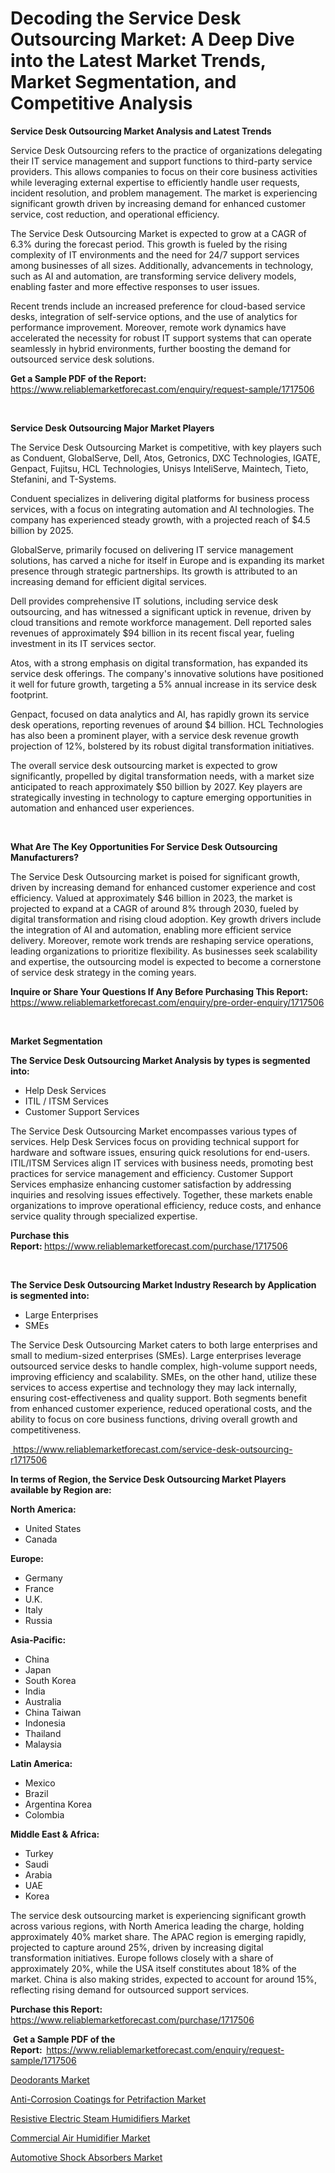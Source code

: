 <p><h1>Decoding the Service Desk Outsourcing Market: A Deep Dive into the Latest Market Trends, Market Segmentation, and Competitive Analysis</h1></p><p><strong>Service Desk Outsourcing Market Analysis and Latest Trends</strong></p>
<p><p>Service Desk Outsourcing refers to the practice of organizations delegating their IT service management and support functions to third-party service providers. This allows companies to focus on their core business activities while leveraging external expertise to efficiently handle user requests, incident resolution, and problem management. The market is experiencing significant growth driven by increasing demand for enhanced customer service, cost reduction, and operational efficiency.</p><p>The Service Desk Outsourcing Market is expected to grow at a CAGR of 6.3% during the forecast period. This growth is fueled by the rising complexity of IT environments and the need for 24/7 support services among businesses of all sizes. Additionally, advancements in technology, such as AI and automation, are transforming service delivery models, enabling faster and more effective responses to user issues. </p><p>Recent trends include an increased preference for cloud-based service desks, integration of self-service options, and the use of analytics for performance improvement. Moreover, remote work dynamics have accelerated the necessity for robust IT support systems that can operate seamlessly in hybrid environments, further boosting the demand for outsourced service desk solutions.</p></p>
<p><strong>Get a Sample PDF of the Report:&nbsp;</strong> <a href="https://www.reliablemarketforecast.com/enquiry/request-sample/1717506?utm_campaign=1080&utm_medium=2&utm_source=Github&utm_content=ia&utm_term=14102024&utm_id=service-desk-outsourcing">https://www.reliablemarketforecast.com/enquiry/request-sample/1717506</a></p>
<p>&nbsp;</p>
<p><strong>Service Desk Outsourcing Major Market Players</strong></p>
<p><p>The Service Desk Outsourcing Market is competitive, with key players such as Conduent, GlobalServe, Dell, Atos, Getronics, DXC Technologies, IGATE, Genpact, Fujitsu, HCL Technologies, Unisys InteliServe, Maintech, Tieto, Stefanini, and T-Systems.</p><p>Conduent specializes in delivering digital platforms for business process services, with a focus on integrating automation and AI technologies. The company has experienced steady growth, with a projected reach of $4.5 billion by 2025. </p><p>GlobalServe, primarily focused on delivering IT service management solutions, has carved a niche for itself in Europe and is expanding its market presence through strategic partnerships. Its growth is attributed to an increasing demand for efficient digital services.</p><p>Dell provides comprehensive IT solutions, including service desk outsourcing, and has witnessed a significant uptick in revenue, driven by cloud transitions and remote workforce management. Dell reported sales revenues of approximately $94 billion in its recent fiscal year, fueling investment in its IT services sector.</p><p>Atos, with a strong emphasis on digital transformation, has expanded its service desk offerings. The company's innovative solutions have positioned it well for future growth, targeting a 5% annual increase in its service desk footprint.</p><p>Genpact, focused on data analytics and AI, has rapidly grown its service desk operations, reporting revenues of around $4 billion. HCL Technologies has also been a prominent player, with a service desk revenue growth projection of 12%, bolstered by its robust digital transformation initiatives.</p><p>The overall service desk outsourcing market is expected to grow significantly, propelled by digital transformation needs, with a market size anticipated to reach approximately $50 billion by 2027. Key players are strategically investing in technology to capture emerging opportunities in automation and enhanced user experiences.</p></p>
<p>&nbsp;</p>
<p><strong>What Are The Key Opportunities For Service Desk Outsourcing Manufacturers?</strong></p>
<p><p>The Service Desk Outsourcing market is poised for significant growth, driven by increasing demand for enhanced customer experience and cost efficiency. Valued at approximately $46 billion in 2023, the market is projected to expand at a CAGR of around 8% through 2030, fueled by digital transformation and rising cloud adoption. Key growth drivers include the integration of AI and automation, enabling more efficient service delivery. Moreover, remote work trends are reshaping service operations, leading organizations to prioritize flexibility. As businesses seek scalability and expertise, the outsourcing model is expected to become a cornerstone of service desk strategy in the coming years.</p></p>
<p><strong>Inquire or Share Your Questions If Any Before Purchasing This Report:</strong> <a href="https://www.reliablemarketforecast.com/enquiry/pre-order-enquiry/1717506?utm_campaign=1080&utm_medium=2&utm_source=Github&utm_content=ia&utm_term=14102024&utm_id=service-desk-outsourcing">https://www.reliablemarketforecast.com/enquiry/pre-order-enquiry/1717506</a></p>
<p>&nbsp;</p>
<p><strong>Market Segmentation</strong></p>
<p><strong>The Service Desk Outsourcing Market Analysis by types is segmented into:</strong></p>
<p><ul><li>Help Desk Services</li><li>ITIL / ITSM Services</li><li>Customer Support Services</li></ul></p>
<p><p>The Service Desk Outsourcing Market encompasses various types of services. Help Desk Services focus on providing technical support for hardware and software issues, ensuring quick resolutions for end-users. ITIL/ITSM Services align IT services with business needs, promoting best practices for service management and efficiency. Customer Support Services emphasize enhancing customer satisfaction by addressing inquiries and resolving issues effectively. Together, these markets enable organizations to improve operational efficiency, reduce costs, and enhance service quality through specialized expertise.</p></p>
<p><strong>Purchase this Report:&nbsp;</strong><a href="https://www.reliablemarketforecast.com/purchase/1717506?utm_campaign=1080&utm_medium=2&utm_source=Github&utm_content=ia&utm_term=14102024&utm_id=service-desk-outsourcing">https://www.reliablemarketforecast.com/purchase/1717506</a></p>
<p>&nbsp;</p>
<p><strong>The Service Desk Outsourcing Market Industry Research by Application is segmented into:</strong></p>
<p><ul><li>Large Enterprises</li><li>SMEs</li></ul></p>
<p><p>The Service Desk Outsourcing Market caters to both large enterprises and small to medium-sized enterprises (SMEs). Large enterprises leverage outsourced service desks to handle complex, high-volume support needs, improving efficiency and scalability. SMEs, on the other hand, utilize these services to access expertise and technology they may lack internally, ensuring cost-effectiveness and quality support. Both segments benefit from enhanced customer experience, reduced operational costs, and the ability to focus on core business functions, driving overall growth and competitiveness.</p></p>
<p><a href="https://www.reliablemarketforecast.com/service-desk-outsourcing-r1717506?utm_campaign=1080&utm_medium=2&utm_source=Github&utm_content=ia&utm_term=14102024&utm_id=service-desk-outsourcing">&nbsp;https://www.reliablemarketforecast.com/service-desk-outsourcing-r1717506</a></p>
<p><strong>In terms of Region, the Service Desk Outsourcing Market Players available by Region are:</strong></p>
<p>
    <p> <strong> North America: </strong>
        <ul>
            <li>United States</li>
            <li>Canada</li>
        </ul>
        </p> 
    <p> <strong> Europe: </strong>
        <ul>
            <li>Germany</li>
            <li>France</li>
            <li>U.K.</li>
            <li>Italy</li>
            <li>Russia</li>
        </ul>
        </p> 
    <p> <strong> Asia-Pacific: </strong>
        <ul>
            <li>China</li>
            <li>Japan</li>
            <li>South Korea</li>
            <li>India</li>
            <li>Australia</li>
            <li>China Taiwan</li>
            <li>Indonesia</li>
            <li>Thailand</li>
            <li>Malaysia</li>
        </ul>
        </p> 
    <p> <strong> Latin America: </strong>
        <ul>
            <li>Mexico</li>
            <li>Brazil</li>
            <li>Argentina Korea</li>
            <li>Colombia</li>
        </ul>
        </p> 
    <p> <strong> Middle East & Africa: </strong>
        <ul>
            <li>Turkey</li>
            <li>Saudi</li>
            <li>Arabia</li>
            <li>UAE</li>
            <li>Korea</li>
        </ul>
    </p>
    </p>
<p><p>The service desk outsourcing market is experiencing significant growth across various regions, with North America leading the charge, holding approximately 40% market share. The APAC region is emerging rapidly, projected to capture around 25%, driven by increasing digital transformation initiatives. Europe follows closely with a share of approximately 20%, while the USA itself constitutes about 18% of the market. China is also making strides, expected to account for around 15%, reflecting rising demand for outsourced support services.</p></p>
<p><strong>Purchase this Report: </strong><a href="https://www.reliablemarketforecast.com/purchase/1717506?utm_campaign=1080&utm_medium=2&utm_source=Github&utm_content=ia&utm_term=14102024&utm_id=service-desk-outsourcing">https://www.reliablemarketforecast.com/purchase/1717506</a></p>
<p>&nbsp;<strong>Get a Sample PDF of the Report:&nbsp;&nbsp;</strong><a href="https://www.reliablemarketforecast.com/enquiry/request-sample/1717506?utm_campaign=1080&utm_medium=2&utm_source=Github&utm_content=ia&utm_term=14102024&utm_id=service-desk-outsourcing">https://www.reliablemarketforecast.com/enquiry/request-sample/1717506</a></p>
<p><strong></strong></p>
<p><p><a href="https://www.linkedin.com/pulse/global-deodorants-market-projected-grow-cagr-56-forcasted-period-wihnc?trk=public_post_embed_feed-article-content&utm_campaign=1080&utm_medium=2&utm_source=Github&utm_content=ia&utm_term=14102024&utm_id=service-desk-outsourcing">Deodorants Market</a></p><p><a href="https://www.linkedin.com/pulse/insights-anti-corrosion-coatings-petrifaction-industry-market-xxxyc?trk=public_post_embed_feed-article-content&utm_campaign=1080&utm_medium=2&utm_source=Github&utm_content=ia&utm_term=14102024&utm_id=service-desk-outsourcing">Anti-Corrosion Coatings for Petrifaction Market</a></p><p><a href="https://github.com/yoreivesal/Market-Research-Report-List-1/blob/main/resistive-electric-steam-humidifiers-market.md?utm_campaign=1080&utm_medium=2&utm_source=Github&utm_content=ia&utm_term=14102024&utm_id=service-desk-outsourcing">Resistive Electric Steam Humidifiers Market</a></p><p><a href="https://github.com/alespiliffe/Market-Research-Report-List-1/blob/main/commercial-air-humidifier-market.md?utm_campaign=1080&utm_medium=2&utm_source=Github&utm_content=ia&utm_term=14102024&utm_id=service-desk-outsourcing">Commercial Air Humidifier Market</a></p><p><a href="https://www.linkedin.com/pulse/regional-adaptations-global-automotive-shock-absorbers-market-l5mwc?trk=public_post_embed_feed-article-content&utm_campaign=1080&utm_medium=2&utm_source=Github&utm_content=ia&utm_term=14102024&utm_id=service-desk-outsourcing">Automotive Shock Absorbers Market</a></p></p>